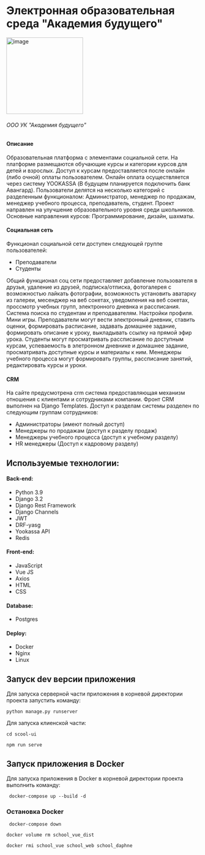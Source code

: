 # Электронная образовательная среда "Академия будущего"

<img src="https://i.ibb.co/MCvKnJp/image.png" alt="image" border="0" width="200">

###### ООО УК "Академия будущего"

#### Описание

Образовательная платформа с элементами социальной сети. На платформе размещаются обучающие курсы и категории курсов для детей и взрослых. Доступ к курсам предоставляется после онлайн (либо очной) оплаты пользователем. Онлайн оплата осуществляется через систему YOOKASSA (В будущем планируется подключить банк Авангард). Пользователи делятся на несколько категорий с разделенным функционалом: Администратор, менеджер по продажам, менеджер учебного процесса, преподаватель, студент. Проект направлен на улучшение образовательного уровня среди школьников. Основные направления курсов: Программирование, дизайн, шахматы.

#### Социальная сеть

Функционал социальной сети доступен следующей группе пользователей:
- Преподаватели
- Студенты

Общий функционал соц сети предоставляет добавление пользователя в друзья, удаление из друзей, подписка/отписка, фотогалерея с возможностью лайкать фотографии, возможность установить аватарку из галереи, месенджер на веб сокетах, уведомления на веб сокетах, проссмотр учебных групп, электронного дневнка и рассписания. Система поиска по студентам и преподавателям. Настройки профиля. Мини игры. Преподаватели могут вести электронный дневник, ставить оценки, формировать расписание, задавать домашнее задание, формировать описание к уроку, выкладывать ссылку на прямой эфир урока. Студенты могут просматривать рассписание по доступным курсам, успеваемость в элетронном дневнике и домашнее задание, просматривать доступные курсы и материалы к ним. Менеджеры учебного процесса могут формировать группы, рассписание занятий, редактировать курсы и уроки.

#### CRM

На сайте предусмотрена crm система предоставляющая механизм отношения с клиентами и сотрудниками компании. Фронт CRM выполнен на Django Templates. Доступ к разделам системы разделен по следующим группам сотрудников:

- Администраторы (имеют полный доступ)
- Менеджеры по продажам (доступ к разделу продаж)
- Менеджеры учебного процесса (доступ к учебному разделу)
- HR менеджеры (Доступ к кадровому разделу)

## Используемые технологии:

#### Back-end:
- Python 3.9
- Django 3.2
- Django Rest Framework
- Django Channels
- JWT
- DRF-yasg
- Yookassa API 
- Redis

#### Front-end:
- JavaScript
- Vue JS
- Axios
- HTML
- CSS

#### Database:
- Postgres

#### Deploy:
- Docker
- Nginx
- Linux

## Запуск dev версии приложения

Для запуска серверной части приложения в корневой директории проекта запустить команду:

`python manage.py runserver`

Для запуска клиенской части:

`cd scool-ui`

`npm run serve`

## Запуск приложения в Docker

Для запуска приложения в Docker в корневой директории проекта выполнить команду:

` docker-compose up --build -d`

### Остановка Docker

` docker-compose down`

`docker volume rm school_vue_dist`

`docker rmi school_vue school_web school_daphne`
